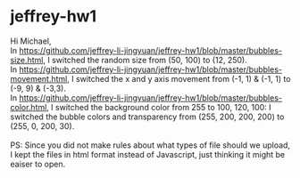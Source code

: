 # jeffrey-hw1
Hi Michael, <br />
In https://github.com/jeffrey-li-jingyuan/jeffrey-hw1/blob/master/bubbles-size.html, I switched the random size from (50, 100) to (12, 250). <br />
In https://github.com/jeffrey-li-jingyuan/jeffrey-hw1/blob/master/bubbles-movement.html, I switched the x and y axis movement from (-1, 1) & (-1, 1) to (-9, 9) & (-3,3).  <br />
In https://github.com/jeffrey-li-jingyuan/jeffrey-hw1/blob/master/bubbles-color.html, I switched the background color from 255 to 100, 120, 100: I switched the bubble colors and transparency from (255, 200, 200, 200) to (255, 0, 200, 30). <br />
<br />
PS: Since you did not make rules about what types of file should we upload, I kept the files in html format instead of Javascript, just thinking it might be eaiser to open. 
